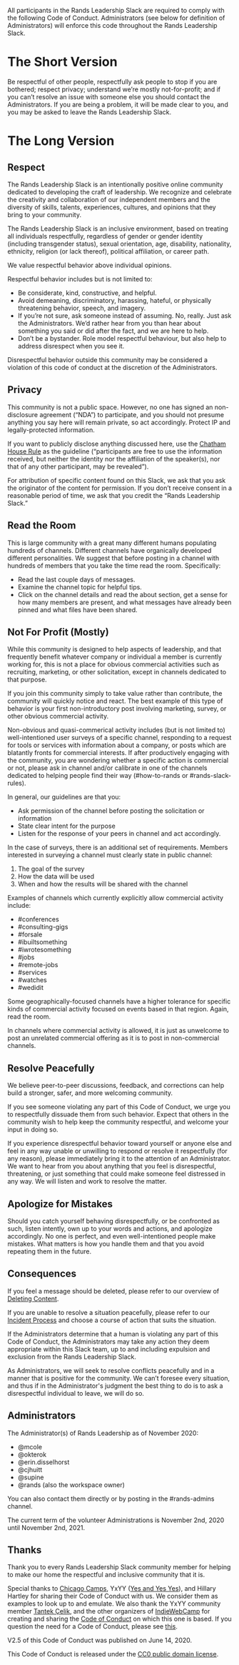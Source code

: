 All participants in the Rands Leadership Slack are required to comply with the following Code of Conduct. Administrators (see below for definition of Administrators) will enforce this code throughout the Rands Leadership Slack.

# The Short Version

Be respectful of other people, respectfully ask people to stop if you are bothered; respect privacy; understand we’re mostly not-for-profit; and if you can’t resolve an issue with someone else you should contact the Administrators. If you are being a problem, it will be made clear to you, and you may be asked to leave the Rands Leadership Slack.

# The Long Version

## Respect

The Rands Leadership Slack is an intentionally positive online community dedicated to developing the craft of leadership. We recognize and celebrate the creativity and collaboration of our independent members and the diversity of skills, talents, experiences, cultures, and opinions that they bring to your community. 

The Rands Leadership Slack is an inclusive environment, based on treating all individuals respectfully, regardless of gender or gender identity (including transgender status), sexual orientation, age, disability, nationality, ethnicity, religion (or lack thereof), political affiliation, or career path.

We value respectful behavior above individual opinions.

Respectful behavior includes but is not limited to:

* Be considerate, kind, constructive, and helpful.
* Avoid demeaning, discriminatory, harassing, hateful, or physically threatening behavior, speech, and imagery.
* If you’re not sure, ask someone instead of assuming. No, really. Just ask the Administrators. We’d rather hear from you than hear about something you said or did after the fact, and we are here to help.
* Don’t be a bystander. Role model respectful behaviour, but also help to address disrespect when you see it. 

Disrespectful behavior outside this community may be considered a violation of this code of conduct at the discretion of the Administrators.

## Privacy

This community is not a public space. However, no one has signed an non-disclosure agreement (“NDA”) to participate, and you should not presume anything you say here will remain private, so act accordingly. Protect IP and legally-protected information.

If you want to publicly disclose anything discussed here, use the [Chatham House Rule](https://www.chathamhouse.org/about/chatham-house-rule) as the guideline (“participants are free to use the information received, but neither the identity nor the affiliation of the speaker(s), nor that of any other participant, may be revealed”).

For attribution of specific content found on this Slack, we ask that you ask the originator of the content for permission. If you don’t receive consent in a reasonable period of time, we ask that you credit the “Rands Leadership Slack.”

## Read the Room

This is large community with a great many different humans populating hundreds of channels. Different channels have organically developed different personalities. We suggest that before posting in a channel with hundreds of members that you take the time read the room. Specifically:

* Read the last couple days of messages.
* Examine the channel topic for helpful tips.
* Click on the channel details and read the about section, get a sense for how many members are present, and what messages have already been pinned and what files have been shared.

## Not For Profit (Mostly)

While this community is designed to help aspects of leadership, and that frequently benefit whatever company or individual a member is currently working for, this is not a place for obvious commercial activities such as recruiting, marketing, or other solicitation, except in channels dedicated to that purpose.

If you join this community simply to take value rather than contribute, the community will quickly notice and react. The best example of this type of behavior is your first non-introductory post involving marketing, survey, or other obvious commercial activity.

Non-obvious and quasi-commerical activity includes (but is not limited to) well-intentioned user surveys of a specific channel, responding to a request for tools or services with information about a company, or posts which are blatantly fronts for commercial interests. If after productively engaging with the community, you are wondering  whether a specific action is commercial or not, please ask in channel and/or calibrate in one of the channels dedicated to helping people find their way (#how-to-rands or #rands-slack-rules).

In general, our guidelines are that you:

* Ask permission of the channel before posting the solicitation or information
* State clear intent for the purpose
* Listen for the response of your peers in channel and act accordingly.

In the case of surveys, there is an additional set of requirements. Members interested in surveying a channel must clearly state in public channel:

1. The goal of the survey
2. How the data will be used
3. When and how the results will be shared with the channel

Examples of channels which currently explicitly allow commercial activity include:

* #conferences
* #consulting-gigs
* #forsale
* #ibuiltsomething
* #iwrotesomething
* #jobs
* #remote-jobs
* #services
* #watches
* #wedidit

Some geographically-focused channels have a higher tolerance for specific kinds of commercial activity focused on events based in that region. Again, read the room. 

In channels where commercial activity is allowed, it is just as unwelcome to post an unrelated commercial offering as it is to post in non-commercial channels.

## Resolve Peacefully

We believe peer-to-peer discussions, feedback, and corrections can help build a stronger, safer, and more welcoming community.

If you see someone violating any part of this Code of Conduct, we urge you to respectfully dissuade them from such behavior. Expect that others in the community wish to help keep the community respectful, and welcome your input in doing so.

If you experience disrespectful behavior toward yourself or anyone else and feel in any way unable or unwilling to respond or resolve it respectfully (for any reason), please immediately bring it to the attention of an Administrator. We want to hear from you about anything that you feel is disrespectful, threatening, or just something that could make someone feel distressed in any way. We will listen and work to resolve the matter.

## Apologize for Mistakes

Should you catch yourself behaving disrespectfully, or be confronted as such, listen intently, own up to your words and actions, and apologize accordingly. No one is perfect, and even well-intentioned people make mistakes. What matters is how you handle them and that you avoid repeating them in the future.

## Consequences

If you feel a message should be deleted, please refer to our overview of [Deleting Content](https://github.com/randsleadershipslack/documents-and-resources/blob/master/deleting-content.md).

If you are unable to resolve a situation peacefully, please refer to our [Incident Process](https://github.com/randsleadershipslack/documents-and-resources/blob/master/incident-process.md) and choose a course of action that suits the situation.

If the Administrators determine that a human is violating any part of this Code of Conduct, the Administrators may take any action they deem appropriate within this Slack team, up to and including expulsion and exclusion from the Rands Leadership Slack. 

As Administrators, we will seek to resolve conflicts peacefully and in a manner that is positive for the community. We can’t foresee every situation, and thus if in the Administrator's judgment the best thing to do is to ask a disrespectful individual to leave, we will do so.

## Administrators

The Administrator(s) of Rands Leadership as of November 2020:

* @mcole
* @okterok 
* @erin.disselhorst 
* @cjhuitt
* @supine
* @rands (also the workspace owner)

You can also contact them directly or by posting in the #rands-admins channel.

The current term of the volunteer Administrations is November 2nd, 2020 until November 2nd, 2021.

## Thanks

Thank you to every Rands Leadership Slack community member for helping to make our home the respectful and inclusive community that it is.

Special thanks to [Chicago Camps](http://chicagocamps.org/code-of-conduct/), YxYY ([Yes and Yes Yes](http://www.yesandyesyes.com/)), and Hillary Hartley for sharing their Code of Conduct with us. We consider them as examples to look up to and emulate. We also thank the YxYY community member [Tantek Çelik](http://tantek.com/), and the other organizers of [IndieWebCamp](http://indiewebcamp.com/) for creating and sharing the [Code of Conduct](http://indiewebcamp.com/code-of-conduct) on which this one is based. If you question the need for a Code of Conduct, please see [this](http://indiewebcamp.com/code-of-conduct-why).

V2.5 of this Code of Conduct was published on June 14, 2020.

This Code of Conduct is released under the [CC0 public domain license](https://creativecommons.org/publicdomain/zero/1.0/).
